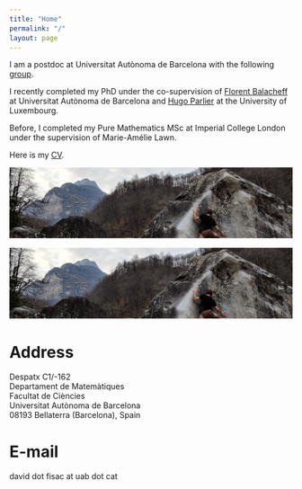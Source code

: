 ```yaml
---
title: "Home"
permalink: "/"
layout: page
---
```


I am a postdoc at Universitat Autònoma de Barcelona with the following <a href="https://portalrecerca.uab.cat/en/projects/estructuras-y-desigualdades-geometricas-universales-2"> group</a>.

I recently completed my PhD under the co-supervision of <a href="https://mat.uab.cat/~fbalacheff/"> Florent Balacheff</a> at Universitat Autònoma de Barcelona and <a href="https://math.uni.lu/parlier/"> Hugo Parlier</a> at the University of Luxembourg.

Before, I completed my Pure Mathematics MSc at Imperial College London under the supervision of Marie-Amélie Lawn.

Here is my <a href="/CV.pdf" class="image fit">CV</a>.

<scrolly-photos>
    <img src="https://github.com/dfisac/dfisac.github.io/blob/master/guix.jpg?raw=true" alt="Mattresses lay on top of each other in a makeshift playground at Stockton Park Village in Stockton on Nov. 22, 2022. Bob Riley, 87, lives in the area where he states that the owner let the park go and garbage hasn't been picked up for months. Photo by Rahul Lal, CalMatters">
</scrolly-photos>

![alt text](https://github.com/dfisac/dfisac.github.io/blob/master/guix.jpg?raw=true)

# Address
Despatx C1/-162 <br />
Departament de Matemàtiques <br />
Facultat de Ciències <br />
Universitat Autònoma de Barcelona <br />
08193 Bellaterra (Barcelona), Spain

# E-mail
david dot fisac at uab dot cat



